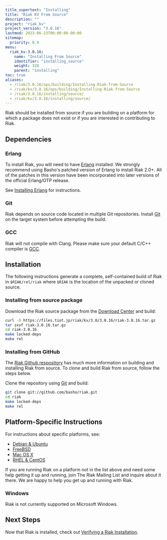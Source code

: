 ```yaml
---
title_supertext: "Installing"
title: "Riak KV From Source"
description: ""
project: "riak_kv"
project_version: "3.0.16"
lastmod: 2023-06-23T00:00:00-00:00
sitemap:
  priority: 0.9
menu:
  riak_kv-3.0.16:
    name: "Installing From Source"
    identifier: "installing_source"
    weight: 320
    parent: "installing"
toc: true
aliases:
  - /riak/3.0.16/ops/building/Installing-Riak-from-Source
  - /riak/kv/3.0.16/ops/building/Installing-Riak-from-Source
  - /riak/3.0.16/installing/source/
  - /riak/kv/3.0.16/installing/source/
---
```


[install source erlang]: {{<baseurl>}}riak/kv/3.0.16/setup/installing/source/erlang
[downloads]: {{<baseurl>}}riak/kv/3.0.16/downloads/
[install debian & ubuntu#source]: {{<baseurl>}}riak/kv/3.0.16/setup/installing/debian-ubuntu/#installing-from-source
[install freebsd#source]: {{<baseurl>}}riak/kv/3.0.16/setup/installing/freebsd/#installing-from-source
[install mac osx#source]: {{<baseurl>}}riak/kv/3.0.16/setup/installing/mac-osx/#installing-from-source
[install rhel & centos#source]: {{<baseurl>}}riak/kv/3.0.16/setup/installing/rhel-centos/#installing-from-source
[install verify]: {{<baseurl>}}riak/kv/3.0.16/setup/installing/verify

Riak should be installed from source if you are building on a platform
for which a package does not exist or if you are interested in
contributing to Riak.

## Dependencies

### Erlang

To install Riak, you will need to have [Erlang](http://www.erlang.org/) installed. We strongly recommend using Basho's patched version of Erlang to install Riak 2.0+. All of the patches in this version have been incorporated into later versions of the official Erlang/OTP release.

See [Installing Erlang][install source erlang] for instructions.

### Git

Riak depends on source code located in multiple Git repositories. Install [Git](https://git-scm.com/) on the target system before attempting the build.

### GCC

Riak will not compile with Clang. Please make sure your default C/C++
compiler is [GCC](https://gcc.gnu.org/).

## Installation

The following instructions generate a complete, self-contained build of
Riak in `$RIAK/rel/riak` where `$RIAK` is the location of the unpacked
or cloned source.

### Installing from source package

Download the Riak source package from the [Download Center][downloads] and build:

```bash
curl -O https://files.tiot.jp/riak/kv/3.0/3.0.16/riak-3.0.16.tar.gz
tar zxvf riak-3.0.16.tar.gz
cd riak-3.0.16
make locked-deps
make rel
```

### Installing from GitHub

The [Riak Github respository](http://github.com/basho/riak) has much
more information on building and installing Riak from source. To clone
and build Riak from source, follow the steps below.

Clone the repository using [Git](http://git-scm.com) and build:

```bash
git clone git://github.com/basho/riak.git
cd riak
make locked-deps
make rel
```

## Platform-Specific Instructions

For instructions about specific platforms, see:

  * [Debian & Ubuntu][install debian & ubuntu#source]
  * [FreeBSD][install freebsd#source]
  * [Mac OS X][install mac osx#source]
  * [RHEL & CentOS][install rhel & centos#source]

If you are running Riak on a platform not in the list above and need
some help getting it up and running, join The Riak Mailing List and
inquire about it there. We are happy to help you get up and running with
Riak.

### Windows

Riak is not currently supported on Microsoft Windows.

## Next Steps

Now that Riak is installed, check out [Verifying a Riak Installation][install verify].

